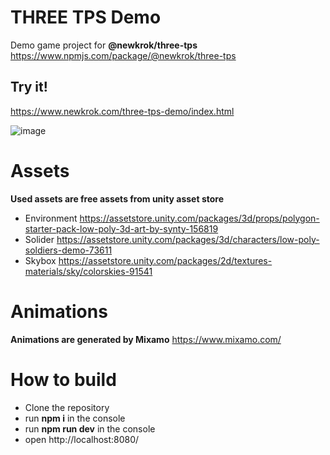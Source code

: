 # THREE TPS Demo

Demo game project for **@newkrok/three-tps** https://www.npmjs.com/package/@newkrok/three-tps

## Try it!

https://www.newkrok.com/three-tps-demo/index.html

![image](https://user-images.githubusercontent.com/13141660/156862148-2f34c20c-9fef-4c81-bc02-7feb030c395f.png)

# Assets

**Used assets are free assets from unity asset store**
- Environment https://assetstore.unity.com/packages/3d/props/polygon-starter-pack-low-poly-3d-art-by-synty-156819
- Solider https://assetstore.unity.com/packages/3d/characters/low-poly-soldiers-demo-73611
- Skybox https://assetstore.unity.com/packages/2d/textures-materials/sky/colorskies-91541

# Animations

**Animations are generated by Mixamo** https://www.mixamo.com/

# How to build

- Clone the repository
- run **npm i** in the console
- run **npm run dev** in the console
- open http://localhost:8080/
